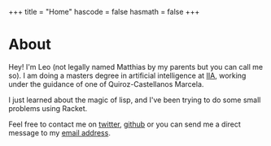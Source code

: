 +++
title = "Home"
hascode = false
hasmath = false
+++

# About

Hey! I'm Leo (not legally named Matthias by my parents but you can call me so). I am doing a masters degree in artificial intelligence at [IIA](https://www.uv.mx/iiia/), working under the guidance of one of Quiroz-Castellanos Marcela.

I just learned about the magic of lisp, and I've been trying to do some small problems using Racket.

Feel free to contact me on [twitter](https://twitter.com/leoflotor), [github](https://github.com/leoflotor) or you can send me a direct message to my [email address](mailto:leonardoflotor@outlook.com).

